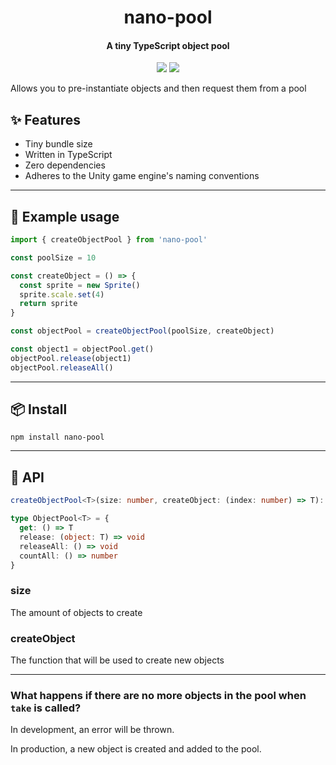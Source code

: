 <h1 align="center">
  nano-pool
</h1>
<h4 align="center">
    A tiny TypeScript object pool
</h4>

<div align="center">
  <img src="https://badgen.net/npm/v/nano-pool?icon=npm" />
  <img src="https://badgen.net/bundlephobia/minzip/nano-pool" />
</div>

Allows you to pre-instantiate objects and then request them from a pool

## :sparkles: Features

- Tiny bundle size
- Written in TypeScript
- Zero dependencies
- Adheres to the Unity game engine's naming conventions

---

## :wrench: Example usage

```ts
import { createObjectPool } from 'nano-pool'

const poolSize = 10

const createObject = () => {
  const sprite = new Sprite()
  sprite.scale.set(4)
  return sprite
}

const objectPool = createObjectPool(poolSize, createObject)

const object1 = objectPool.get()
objectPool.release(object1)
objectPool.releaseAll()
```

---

## :package: Install

```console
npm install nano-pool
```

---

## :newspaper: API

```ts
createObjectPool<T>(size: number, createObject: (index: number) => T): ObjectPool
```

```ts
type ObjectPool<T> = {
  get: () => T
  release: (object: T) => void
  releaseAll: () => void
  countAll: () => number
}
```

### size

The amount of objects to create

### createObject

The function that will be used to create new objects

---

### What happens if there are no more objects in the pool when `take` is called?

In development, an error will be thrown.

In production, a new object is created and added to the pool.
